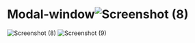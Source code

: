 # Modal-window![Screenshot (8)](https://github.com/PunithRajKumarM/Modal-window/assets/146944110/da386403-d957-48a4-9aec-9e56d4cf8632)
![Screenshot (8)](https://github.com/PunithRajKumarM/Modal-window/assets/146944110/acad2ac7-5b6d-40fd-b66a-3cb47fdd0da7)
![Screenshot (9)](https://github.com/PunithRajKumarM/Modal-window/assets/146944110/9347a407-b146-454b-bfed-534003f1e1d0)
